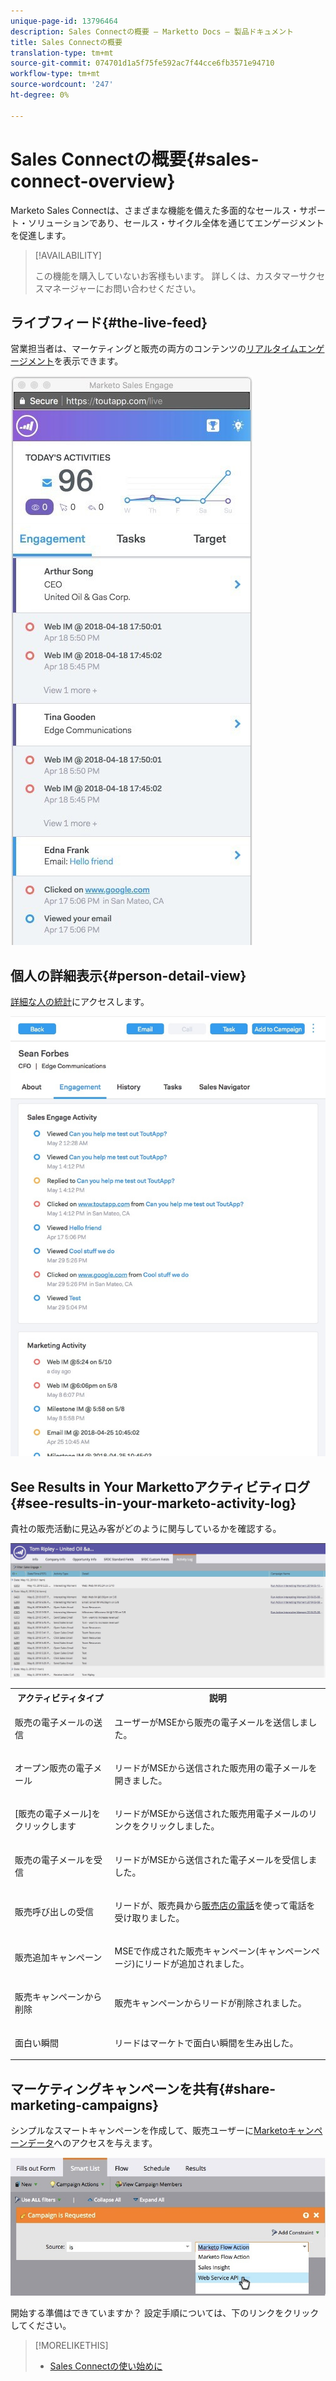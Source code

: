 ```yaml
---
unique-page-id: 13796464
description: Sales Connectの概要 — Marketto Docs — 製品ドキュメント
title: Sales Connectの概要
translation-type: tm+mt
source-git-commit: 074701d1a5f75fe592ac7f44cce6fb3571e94710
workflow-type: tm+mt
source-wordcount: '247'
ht-degree: 0%

---
```



# Sales Connectの概要{#sales-connect-overview}

Marketo Sales Connectは、さまざまな機能を備えた多面的なセールス・サポート・ソリューションであり、セールス・サイクル全体を通じてエンゲージメントを促進します。

>[!AVAILABILITY]
>
>
>この機能を購入していないお客様もいます。 詳しくは、カスタマーサクセスマネージャーにお問い合わせください。

## ライブフィード{#the-live-feed}

営業担当者は、マーケティングと販売の両方のコンテンツの[リアルタイムエンゲージメント](http://docs.marketo.com/x/d4TS)を表示できます。

![](assets/engagement.jpg)

## 個人の詳細表示{#person-detail-view}

[詳細な人の統計](http://docs.marketo.com/x/e4TS)にアクセスします。

![](assets/2018-05-11-at-3.28-pm.jpg)

## See Results in Your Markettoアクティビティログ{#see-results-in-your-marketo-activity-log}

貴社の販売活動に見込み客がどのように関与しているかを確認する。

![](assets/2018-05-11-at-3.30-pm.jpg)

<table> 
 <tbody> 
  <tr> 
   <th>アクティビティタイプ</th> 
   <th>説明</th> 
  </tr> 
  <tr> 
   <td><p>販売の電子メールの送信</p></td> 
   <td><p>ユーザーがMSEから販売の電子メールを送信しました。</p></td> 
  </tr> 
  <tr> 
   <td><p>オープン販売の電子メール</p></td> 
   <td><p>リードがMSEから送信された販売用の電子メールを開きました。</p></td> 
  </tr> 
  <tr> 
   <td><p>[販売の電子メール]をクリックします</p></td> 
   <td><p>リードがMSEから送信された販売用電子メールのリンクをクリックしました。</p></td> 
  </tr> 
  <tr> 
   <td colspan="1"><p>販売の電子メールを受信</p></td> 
   <td colspan="1"><p>リードがMSEから送信された電子メールを受信しました。</p></td> 
  </tr> 
  <tr> 
   <td colspan="1"><p>販売呼び出しの受信</p></td> 
   <td colspan="1"><p>リードが、販売員から<a href="http://docs.marketo.com/x/NgDb" rel="nofollow">販売店の電話</a>を使って電話を受け取りました。</p></td> 
  </tr> 
  <tr> 
   <td colspan="1"><p>販売追加キャンペーン</p></td> 
   <td colspan="1"><p>MSEで作成された販売キャンペーン(キャンペーンページ)にリードが追加されました。</p></td> 
  </tr> 
  <tr> 
   <td colspan="1"><p>販売キャンペーンから削除</p></td> 
   <td colspan="1"><p>販売キャンペーンからリードが削除されました。</p></td> 
  </tr> 
  <tr> 
   <td colspan="1"><p>面白い瞬間</p></td> 
   <td colspan="1"><p>リードはマーケトで面白い瞬間を生み出した。</p></td> 
  </tr> 
 </tbody> 
</table>

## マーケティングキャンペーンを共有{#share-marketing-campaigns}

シンプルなスマートキャンペーンを作成して、販売ユーザーに[Marketoキャンペーンデータ](http://docs.marketo.com/x/NwDh)へのアクセスを与えます。

![](assets/campaign-is-requested.jpg)

開始する準備はできていますか？ 設定手順については、下のリンクをクリックしてください。

>[!MORELIKETHIS]
>
>* [Sales Connectの使い始めに](http://docs.marketo.com/x/coTS)

>



